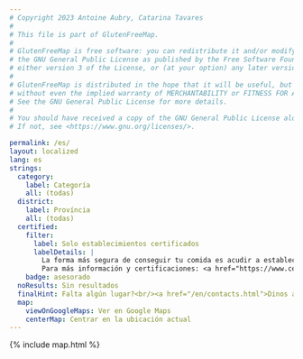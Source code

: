 ```yaml
---
# Copyright 2023 Antoine Aubry, Catarina Tavares
# 
# This file is part of GlutenFreeMap.
# 
# GlutenFreeMap is free software: you can redistribute it and/or modify it under the terms of
# the GNU General Public License as published by the Free Software Foundation,
# either version 3 of the License, or (at your option) any later version.
# 
# GlutenFreeMap is distributed in the hope that it will be useful, but WITHOUT ANY WARRANTY;
# without even the implied warranty of MERCHANTABILITY or FITNESS FOR A PARTICULAR PURPOSE.
# See the GNU General Public License for more details.
# 
# You should have received a copy of the GNU General Public License along with GlutenFreeMap.
# If not, see <https://www.gnu.org/licenses/>.

permalink: /es/
layout: localized
lang: es
strings:
  category:
    label: Categoría
    all: (todas)
  district:
    label: Província
    all: (todas)
  certified:
    filter:
      label: Solo establecimientos certificados
      labelDetails: |
        La forma más segura de conseguir tu comida es acudir a establecimientos certificados por el Proyecto Sin Gluten de la Asociación Portuguesa de Celíacos (APC).
        Para más información y certificaciones: <a href="https://www.celiacos.org.pt/como-certificar-o-seu-estabelecimento/">https://www.celiacos.org.pt/como-certificar-o-seu-estabelecimento/</a>.
    badge: asesorado
  noResults: Sin resultados
  finalHint: Falta algún lugar?<br/><a href="/en/contacts.html">Dinos aquí</a>.
  map:
    viewOnGoogleMaps: Ver en Google Maps
    centerMap: Centrar en la ubicación actual
---
```

{% include map.html %}
